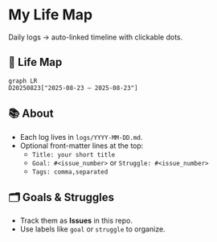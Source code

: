 # My Life Map

Daily logs → auto-linked timeline with clickable dots.

## 📍 Life Map

<!-- LIFE_MAP_START -->
```mermaid
graph LR
D20250823["2025-08-23 — 2025-08-23"]
```
<!-- LIFE_MAP_END -->

## 📚 About
- Each log lives in `logs/YYYY-MM-DD.md`.
- Optional front-matter lines at the top:
  - `Title: your short title`
  - `Goal: #<issue_number>` or `Struggle: #<issue_number>`
  - `Tags: comma,separated`

## 🗂️ Goals & Struggles
- Track them as **Issues** in this repo.
- Use labels like `goal` or `struggle` to organize.
